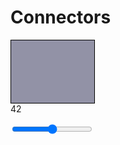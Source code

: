 # Connectors
<div id="rectangle" class="lively-content" style="width: 100pt; height: 100px; border: 1px solid black; position: relative; background-color: rgba(40, 40, 80, 0.5);"></div>

<div id="number">
 42
</div>

<input id="slider" type="range"> </input>

<script>
  let slider = lively.query(this, "#slider");
  let number  = lively.query(this, "#number");
  debugger
  let rectangle  = lively.query(this, "#rectangle");
  let ae1 = aexpr(() => slider.value);
  ae1.onChange(svalue => rectangle.style.width= svalue+"pt")
  ae1.onChange(svalue => number.innerHTML = svalue)
</script>
